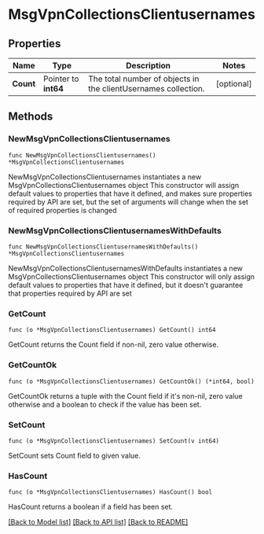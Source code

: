 # MsgVpnCollectionsClientusernames

## Properties

Name | Type | Description | Notes
------------ | ------------- | ------------- | -------------
**Count** | Pointer to **int64** | The total number of objects in the clientUsernames collection. | [optional] 

## Methods

### NewMsgVpnCollectionsClientusernames

`func NewMsgVpnCollectionsClientusernames() *MsgVpnCollectionsClientusernames`

NewMsgVpnCollectionsClientusernames instantiates a new MsgVpnCollectionsClientusernames object
This constructor will assign default values to properties that have it defined,
and makes sure properties required by API are set, but the set of arguments
will change when the set of required properties is changed

### NewMsgVpnCollectionsClientusernamesWithDefaults

`func NewMsgVpnCollectionsClientusernamesWithDefaults() *MsgVpnCollectionsClientusernames`

NewMsgVpnCollectionsClientusernamesWithDefaults instantiates a new MsgVpnCollectionsClientusernames object
This constructor will only assign default values to properties that have it defined,
but it doesn't guarantee that properties required by API are set

### GetCount

`func (o *MsgVpnCollectionsClientusernames) GetCount() int64`

GetCount returns the Count field if non-nil, zero value otherwise.

### GetCountOk

`func (o *MsgVpnCollectionsClientusernames) GetCountOk() (*int64, bool)`

GetCountOk returns a tuple with the Count field if it's non-nil, zero value otherwise
and a boolean to check if the value has been set.

### SetCount

`func (o *MsgVpnCollectionsClientusernames) SetCount(v int64)`

SetCount sets Count field to given value.

### HasCount

`func (o *MsgVpnCollectionsClientusernames) HasCount() bool`

HasCount returns a boolean if a field has been set.


[[Back to Model list]](../README.md#documentation-for-models) [[Back to API list]](../README.md#documentation-for-api-endpoints) [[Back to README]](../README.md)


